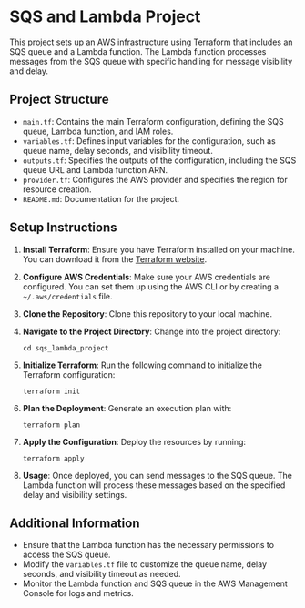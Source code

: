 # SQS and Lambda Project

This project sets up an AWS infrastructure using Terraform that includes an SQS queue and a Lambda function. The Lambda function processes messages from the SQS queue with specific handling for message visibility and delay.

## Project Structure

- `main.tf`: Contains the main Terraform configuration, defining the SQS queue, Lambda function, and IAM roles.
- `variables.tf`: Defines input variables for the configuration, such as queue name, delay seconds, and visibility timeout.
- `outputs.tf`: Specifies the outputs of the configuration, including the SQS queue URL and Lambda function ARN.
- `provider.tf`: Configures the AWS provider and specifies the region for resource creation.
- `README.md`: Documentation for the project.

## Setup Instructions

1. **Install Terraform**: Ensure you have Terraform installed on your machine. You can download it from the [Terraform website](https://www.terraform.io/downloads.html).

2. **Configure AWS Credentials**: Make sure your AWS credentials are configured. You can set them up using the AWS CLI or by creating a `~/.aws/credentials` file.

3. **Clone the Repository**: Clone this repository to your local machine.

4. **Navigate to the Project Directory**: Change into the project directory:
   ```
   cd sqs_lambda_project
   ```

5. **Initialize Terraform**: Run the following command to initialize the Terraform configuration:
   ```
   terraform init
   ```

6. **Plan the Deployment**: Generate an execution plan with:
   ```
   terraform plan
   ```

7. **Apply the Configuration**: Deploy the resources by running:
   ```
   terraform apply
   ```

8. **Usage**: Once deployed, you can send messages to the SQS queue. The Lambda function will process these messages based on the specified delay and visibility settings.

## Additional Information

- Ensure that the Lambda function has the necessary permissions to access the SQS queue.
- Modify the `variables.tf` file to customize the queue name, delay seconds, and visibility timeout as needed.
- Monitor the Lambda function and SQS queue in the AWS Management Console for logs and metrics.